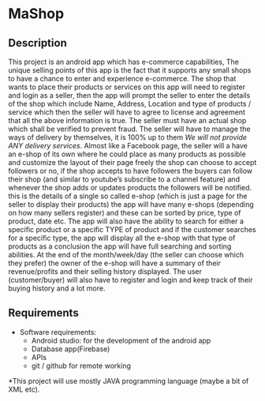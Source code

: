 # MaShop
## Description
This project is an android app which has e-commerce capabilities, 
The unique selling points of this app is the fact that it supports any small shops to have a chance to enter and experience e-commerce. 
The shop that wants to place their products or services on this app will need to register and login as a seller, 
then the app will prompt the seller to enter the details of the shop which include Name, Address, Location and type of products / service
which then the seller will have to agree to license and agreement that all the above information is true.
The seller must have an actual shop which shall be verified to prevent fraud.
The seller will have to manage the ways of delivery by themselves, it is 100% up to them 
*We will not provide ANY delivery services*. Almost like a Facebook page, the seller will a have an e-shop of its own
where he could place as many products as possible and customize the layout of their page freely the shop can choose to accept followers 
or no, if the shop accepts to have followers the buyers can follow their shop
(and similar to youtube’s subscribe to a channel feature) and whenever the shop adds or updates products the followers
will be notified. this is the details of a single so called e-shop (which is just a page for the seller to display their products) 
the app will have many e-shops (depending on how many sellers register) and these can be sorted by price, type of product, date etc. 
The app will also have the ability to search for either a specific product or a specific TYPE of product 
and if the customer searches for a specific type, the app will display all the e-shop with that type of products as a conclusion 
the app will have full searching and sorting abilities. At the end of the month/week/day (the seller can choose which they prefer)
the owner of the e-shop will have a summary of their revenue/profits and their selling history displayed. 
The user (customer/buyer) will also have to register and login and keep track of their buying history and a lot more.

## Requirements
* Software requirements:
  * Android studio: for the development of the android app
  * Database app(Firebase)
  * APIs
  * git / github for remote working
  
*This project will use mostly JAVA programming language (maybe a bit of XML etc).
